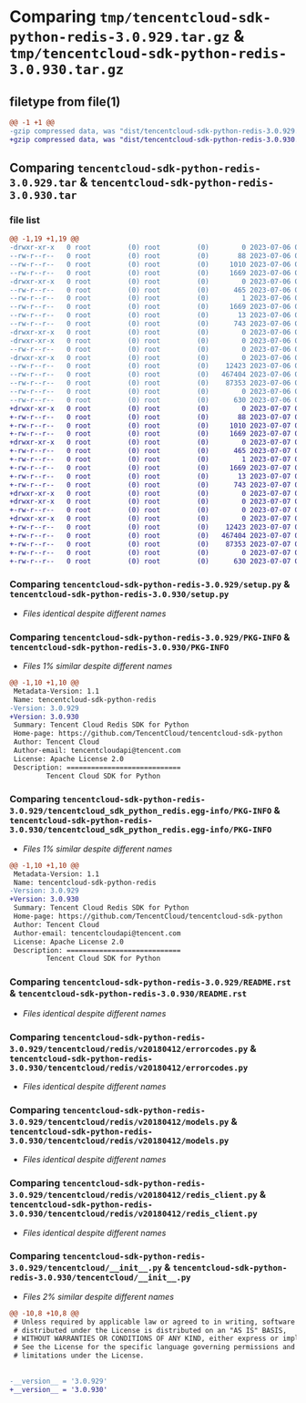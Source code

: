 # Comparing `tmp/tencentcloud-sdk-python-redis-3.0.929.tar.gz` & `tmp/tencentcloud-sdk-python-redis-3.0.930.tar.gz`

## filetype from file(1)

```diff
@@ -1 +1 @@
-gzip compressed data, was "dist/tencentcloud-sdk-python-redis-3.0.929.tar", last modified: Thu Jul  6 00:32:14 2023, max compression
+gzip compressed data, was "dist/tencentcloud-sdk-python-redis-3.0.930.tar", last modified: Fri Jul  7 00:29:53 2023, max compression
```

## Comparing `tencentcloud-sdk-python-redis-3.0.929.tar` & `tencentcloud-sdk-python-redis-3.0.930.tar`

### file list

```diff
@@ -1,19 +1,19 @@
-drwxr-xr-x   0 root         (0) root         (0)        0 2023-07-06 00:32:14.000000 tencentcloud-sdk-python-redis-3.0.929/
--rw-r--r--   0 root         (0) root         (0)       88 2023-07-06 00:32:14.000000 tencentcloud-sdk-python-redis-3.0.929/setup.cfg
--rw-r--r--   0 root         (0) root         (0)     1010 2023-07-06 00:32:14.000000 tencentcloud-sdk-python-redis-3.0.929/setup.py
--rw-r--r--   0 root         (0) root         (0)     1669 2023-07-06 00:32:14.000000 tencentcloud-sdk-python-redis-3.0.929/PKG-INFO
-drwxr-xr-x   0 root         (0) root         (0)        0 2023-07-06 00:32:14.000000 tencentcloud-sdk-python-redis-3.0.929/tencentcloud_sdk_python_redis.egg-info/
--rw-r--r--   0 root         (0) root         (0)      465 2023-07-06 00:32:14.000000 tencentcloud-sdk-python-redis-3.0.929/tencentcloud_sdk_python_redis.egg-info/SOURCES.txt
--rw-r--r--   0 root         (0) root         (0)        1 2023-07-06 00:32:14.000000 tencentcloud-sdk-python-redis-3.0.929/tencentcloud_sdk_python_redis.egg-info/dependency_links.txt
--rw-r--r--   0 root         (0) root         (0)     1669 2023-07-06 00:32:14.000000 tencentcloud-sdk-python-redis-3.0.929/tencentcloud_sdk_python_redis.egg-info/PKG-INFO
--rw-r--r--   0 root         (0) root         (0)       13 2023-07-06 00:32:14.000000 tencentcloud-sdk-python-redis-3.0.929/tencentcloud_sdk_python_redis.egg-info/top_level.txt
--rw-r--r--   0 root         (0) root         (0)      743 2023-07-06 00:32:14.000000 tencentcloud-sdk-python-redis-3.0.929/README.rst
-drwxr-xr-x   0 root         (0) root         (0)        0 2023-07-06 00:32:14.000000 tencentcloud-sdk-python-redis-3.0.929/tencentcloud/
-drwxr-xr-x   0 root         (0) root         (0)        0 2023-07-06 00:32:14.000000 tencentcloud-sdk-python-redis-3.0.929/tencentcloud/redis/
--rw-r--r--   0 root         (0) root         (0)        0 2023-07-06 00:32:14.000000 tencentcloud-sdk-python-redis-3.0.929/tencentcloud/redis/__init__.py
-drwxr-xr-x   0 root         (0) root         (0)        0 2023-07-06 00:32:14.000000 tencentcloud-sdk-python-redis-3.0.929/tencentcloud/redis/v20180412/
--rw-r--r--   0 root         (0) root         (0)    12423 2023-07-06 00:32:14.000000 tencentcloud-sdk-python-redis-3.0.929/tencentcloud/redis/v20180412/errorcodes.py
--rw-r--r--   0 root         (0) root         (0)   467404 2023-07-06 00:32:14.000000 tencentcloud-sdk-python-redis-3.0.929/tencentcloud/redis/v20180412/models.py
--rw-r--r--   0 root         (0) root         (0)    87353 2023-07-06 00:32:14.000000 tencentcloud-sdk-python-redis-3.0.929/tencentcloud/redis/v20180412/redis_client.py
--rw-r--r--   0 root         (0) root         (0)        0 2023-07-06 00:32:14.000000 tencentcloud-sdk-python-redis-3.0.929/tencentcloud/redis/v20180412/__init__.py
--rw-r--r--   0 root         (0) root         (0)      630 2023-07-06 00:32:14.000000 tencentcloud-sdk-python-redis-3.0.929/tencentcloud/__init__.py
+drwxr-xr-x   0 root         (0) root         (0)        0 2023-07-07 00:29:53.000000 tencentcloud-sdk-python-redis-3.0.930/
+-rw-r--r--   0 root         (0) root         (0)       88 2023-07-07 00:29:53.000000 tencentcloud-sdk-python-redis-3.0.930/setup.cfg
+-rw-r--r--   0 root         (0) root         (0)     1010 2023-07-07 00:29:53.000000 tencentcloud-sdk-python-redis-3.0.930/setup.py
+-rw-r--r--   0 root         (0) root         (0)     1669 2023-07-07 00:29:53.000000 tencentcloud-sdk-python-redis-3.0.930/PKG-INFO
+drwxr-xr-x   0 root         (0) root         (0)        0 2023-07-07 00:29:53.000000 tencentcloud-sdk-python-redis-3.0.930/tencentcloud_sdk_python_redis.egg-info/
+-rw-r--r--   0 root         (0) root         (0)      465 2023-07-07 00:29:53.000000 tencentcloud-sdk-python-redis-3.0.930/tencentcloud_sdk_python_redis.egg-info/SOURCES.txt
+-rw-r--r--   0 root         (0) root         (0)        1 2023-07-07 00:29:53.000000 tencentcloud-sdk-python-redis-3.0.930/tencentcloud_sdk_python_redis.egg-info/dependency_links.txt
+-rw-r--r--   0 root         (0) root         (0)     1669 2023-07-07 00:29:53.000000 tencentcloud-sdk-python-redis-3.0.930/tencentcloud_sdk_python_redis.egg-info/PKG-INFO
+-rw-r--r--   0 root         (0) root         (0)       13 2023-07-07 00:29:53.000000 tencentcloud-sdk-python-redis-3.0.930/tencentcloud_sdk_python_redis.egg-info/top_level.txt
+-rw-r--r--   0 root         (0) root         (0)      743 2023-07-07 00:29:53.000000 tencentcloud-sdk-python-redis-3.0.930/README.rst
+drwxr-xr-x   0 root         (0) root         (0)        0 2023-07-07 00:29:53.000000 tencentcloud-sdk-python-redis-3.0.930/tencentcloud/
+drwxr-xr-x   0 root         (0) root         (0)        0 2023-07-07 00:29:53.000000 tencentcloud-sdk-python-redis-3.0.930/tencentcloud/redis/
+-rw-r--r--   0 root         (0) root         (0)        0 2023-07-07 00:29:53.000000 tencentcloud-sdk-python-redis-3.0.930/tencentcloud/redis/__init__.py
+drwxr-xr-x   0 root         (0) root         (0)        0 2023-07-07 00:29:53.000000 tencentcloud-sdk-python-redis-3.0.930/tencentcloud/redis/v20180412/
+-rw-r--r--   0 root         (0) root         (0)    12423 2023-07-07 00:29:53.000000 tencentcloud-sdk-python-redis-3.0.930/tencentcloud/redis/v20180412/errorcodes.py
+-rw-r--r--   0 root         (0) root         (0)   467404 2023-07-07 00:29:53.000000 tencentcloud-sdk-python-redis-3.0.930/tencentcloud/redis/v20180412/models.py
+-rw-r--r--   0 root         (0) root         (0)    87353 2023-07-07 00:29:53.000000 tencentcloud-sdk-python-redis-3.0.930/tencentcloud/redis/v20180412/redis_client.py
+-rw-r--r--   0 root         (0) root         (0)        0 2023-07-07 00:29:53.000000 tencentcloud-sdk-python-redis-3.0.930/tencentcloud/redis/v20180412/__init__.py
+-rw-r--r--   0 root         (0) root         (0)      630 2023-07-07 00:29:53.000000 tencentcloud-sdk-python-redis-3.0.930/tencentcloud/__init__.py
```

### Comparing `tencentcloud-sdk-python-redis-3.0.929/setup.py` & `tencentcloud-sdk-python-redis-3.0.930/setup.py`

 * *Files identical despite different names*

### Comparing `tencentcloud-sdk-python-redis-3.0.929/PKG-INFO` & `tencentcloud-sdk-python-redis-3.0.930/PKG-INFO`

 * *Files 1% similar despite different names*

```diff
@@ -1,10 +1,10 @@
 Metadata-Version: 1.1
 Name: tencentcloud-sdk-python-redis
-Version: 3.0.929
+Version: 3.0.930
 Summary: Tencent Cloud Redis SDK for Python
 Home-page: https://github.com/TencentCloud/tencentcloud-sdk-python
 Author: Tencent Cloud
 Author-email: tencentcloudapi@tencent.com
 License: Apache License 2.0
 Description: ============================
         Tencent Cloud SDK for Python
```

### Comparing `tencentcloud-sdk-python-redis-3.0.929/tencentcloud_sdk_python_redis.egg-info/PKG-INFO` & `tencentcloud-sdk-python-redis-3.0.930/tencentcloud_sdk_python_redis.egg-info/PKG-INFO`

 * *Files 1% similar despite different names*

```diff
@@ -1,10 +1,10 @@
 Metadata-Version: 1.1
 Name: tencentcloud-sdk-python-redis
-Version: 3.0.929
+Version: 3.0.930
 Summary: Tencent Cloud Redis SDK for Python
 Home-page: https://github.com/TencentCloud/tencentcloud-sdk-python
 Author: Tencent Cloud
 Author-email: tencentcloudapi@tencent.com
 License: Apache License 2.0
 Description: ============================
         Tencent Cloud SDK for Python
```

### Comparing `tencentcloud-sdk-python-redis-3.0.929/README.rst` & `tencentcloud-sdk-python-redis-3.0.930/README.rst`

 * *Files identical despite different names*

### Comparing `tencentcloud-sdk-python-redis-3.0.929/tencentcloud/redis/v20180412/errorcodes.py` & `tencentcloud-sdk-python-redis-3.0.930/tencentcloud/redis/v20180412/errorcodes.py`

 * *Files identical despite different names*

### Comparing `tencentcloud-sdk-python-redis-3.0.929/tencentcloud/redis/v20180412/models.py` & `tencentcloud-sdk-python-redis-3.0.930/tencentcloud/redis/v20180412/models.py`

 * *Files identical despite different names*

### Comparing `tencentcloud-sdk-python-redis-3.0.929/tencentcloud/redis/v20180412/redis_client.py` & `tencentcloud-sdk-python-redis-3.0.930/tencentcloud/redis/v20180412/redis_client.py`

 * *Files identical despite different names*

### Comparing `tencentcloud-sdk-python-redis-3.0.929/tencentcloud/__init__.py` & `tencentcloud-sdk-python-redis-3.0.930/tencentcloud/__init__.py`

 * *Files 2% similar despite different names*

```diff
@@ -10,8 +10,8 @@
 # Unless required by applicable law or agreed to in writing, software
 # distributed under the License is distributed on an "AS IS" BASIS,
 # WITHOUT WARRANTIES OR CONDITIONS OF ANY KIND, either express or implied.
 # See the License for the specific language governing permissions and
 # limitations under the License.
 
 
-__version__ = '3.0.929'
+__version__ = '3.0.930'
```

